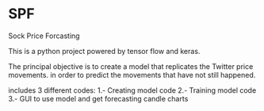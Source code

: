 # SPF
Sock Price Forcasting

This is a python project powered by tensor flow and keras. 

The principal objective is to create a model that replicates the Twitter price movements. in order to predict the movements that have not still happened.

includes 3 different codes: 
1.- Creating model code
2.- Training model code
3.- GUI to use model and get forecasting candle charts
